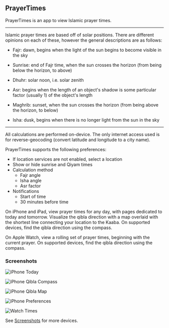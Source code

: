 ## PrayerTimes

PrayerTimes is an app to view Islamic prayer times.

---

Islamic prayer times are based off of solar positions. There are different opinions on each of these, however the general
descriptions are as follows:

- Fajr: dawn, begins when the light of the sun begins to become visible in the sky

- Sunrise: end of Fajr time, when the sun crosses the horizon (from being below the horizon, to above)

- Dhuhr: solar noon, i.e. solar zenith

- Asr: begins when the length of an object's shadow is some particular factor (usually 1) of the object's length

- Maghrib: sunset, when the sun crosses the horizon (from being above the horizon, to below)

- Isha: dusk, begins when there is no longer light from the sun in the sky

---

All calculations are performed on-device. The only internet access used is for reverse-geocoding (convert latitude and longitude to a city name).

PrayerTimes supports the following preferences:

- If location services are not enabled, select a location
- Show or hide sunrise and Qiyam times
- Calculation method
    - Fajr angle
    - Isha angle
    - Asr factor
- Notifications
    - Start of time
    - 30 minutes before time

On iPhone and iPad, view prayer times for any day, with pages dedicated to today and tomorrow.
Visualize the qibla direction with a map overlaid with the shortest
line connecting your location to the Kaaba. On supported devices, find
the qibla direction using the compass.

On Apple Watch, view a rolling set of prayer times, beginning with the
current prayer. On supported devices, find the qibla direction using
the compass.


### Screenshots

![iPhone Today](docs/Screenshots/iPhone14%2C3/0_today.png)

![iPhone Qibla Compass](docs/Screenshots/iPhone14%2C3/2_qibla_compass.png)

![iPhone Qibla Map](docs/Screenshots/iPhone14%2C3/2_qibla_map.png)

![iPhone Preferences](docs/Screenshots/iPhone14%2C3/3_preferences.png)

![Watch Times](docs/Screenshots/Watch6%2C2/0_today.png)

See [Screenshots](docs/Screenshots/) for more devices.
